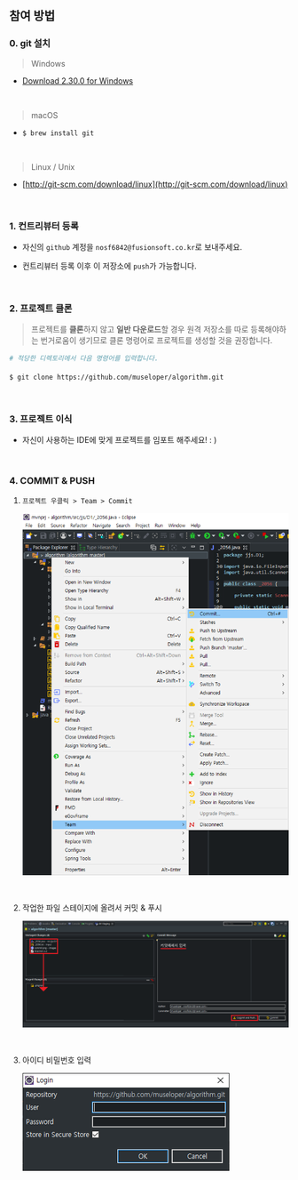 ## 참여 방법

### 0. git 설치

> Windows

- [Download 2.30.0 for Windows](http://git-scm.com/download/win)

<br>

> macOS

- `$ brew install git`

<br>

> Linux / Unix

- [http://git-scm.com/download/linux](http://git-scm.com/download/linux)

<br>

### 1. 컨트리뷰터 등록

- 자신의 `github` 계정을 `nosf6842@fusionsoft.co.kr`로 보내주세요.

- 컨트리뷰터 등록 이후 이 저장소에 `push`가 가능합니다. 

<br>

### 2. 프로젝트 클론

> 프로젝트를 **클론**하지 않고 **일반 다운로드**할 경우 원격 저장소를 따로 등록해야하는 번거로움이 생기므로 클론 명령어로 프로젝트를 생성할 것을 권장합니다. 

```bash
# 적당한 디렉토리에서 다음 명령어를 입력합니다. 

$ git clone https://github.com/museloper/algorithm.git
```

<br>

### 3. 프로젝트 이식

- 자신이 사용하는 IDE에 맞게 프로젝트를 임포트 해주세요! : )

<br>

### 4. COMMIT & PUSH

1. `프로젝트 우클릭 > Team > Commit`

    <img src="./images/commit.png">

<br>

2. 작업한 파일 스테이지에 올려서 커밋 & 푸시

    <img src="./images/message.png">

<br>

3. 아이디 비밀번호 입력

    <img src="./images/auth.png">

<br>